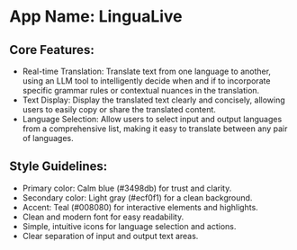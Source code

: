 # **App Name**: LinguaLive

## Core Features:

- Real-time Translation: Translate text from one language to another, using an LLM tool to intelligently decide when and if to incorporate specific grammar rules or contextual nuances in the translation.
- Text Display: Display the translated text clearly and concisely, allowing users to easily copy or share the translated content.
- Language Selection: Allow users to select input and output languages from a comprehensive list, making it easy to translate between any pair of languages.

## Style Guidelines:

- Primary color: Calm blue (#3498db) for trust and clarity.
- Secondary color: Light gray (#ecf0f1) for a clean background.
- Accent: Teal (#008080) for interactive elements and highlights.
- Clean and modern font for easy readability.
- Simple, intuitive icons for language selection and actions.
- Clear separation of input and output text areas.